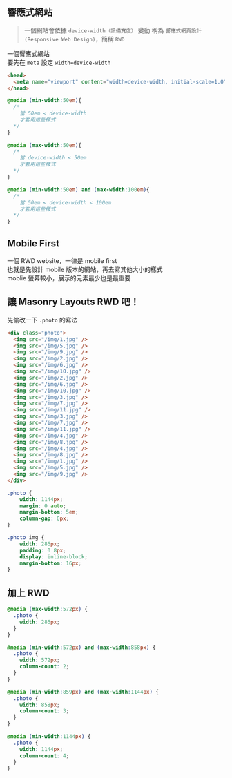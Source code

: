 ## 響應式網站

> 一個網站會依據 `device-width（設備寬度）` 變動
> 稱為 `響應式網頁設計 (Responsive Web Design)`，簡稱 `RWD`

一個響應式網站  
要先在 `meta` 設定 `width=device-width`

```html
<head>
  <meta name="viewport" content="width=device-width, initial-scale=1.0">
</head>
```

```css
@media (min-width:50em){
  /*
    當 50em < device-width
    才套用這些樣式
  */
}

@media (max-width:50em){
  /*
    當 device-width < 50em
    才套用這些樣式
  */
}

@media (min-width:50em) and (max-width:100em){
  /*
    當 50em < device-width < 100em
    才套用這些樣式
  */
}
```

## Mobile First

一個 RWD website，一律是 mobile first  
也就是先設計 mobile 版本的網站，再去寫其他大小的樣式  
moblie 螢幕較小，展示的元素最少也是最重要

## 讓 Masonry Layouts RWD 吧！

先偷改一下 `.photo` 的寫法

```html
<div class="photo">
  <img src="/img/1.jpg" />
  <img src="/img/5.jpg" />
  <img src="/img/9.jpg" />
  <img src="/img/2.jpg" />
  <img src="/img/6.jpg" />
  <img src="/img/10.jpg" />
  <img src="/img/2.jpg" />
  <img src="/img/6.jpg" />
  <img src="/img/10.jpg" />
  <img src="/img/3.jpg" />
  <img src="/img/7.jpg" />
  <img src="/img/11.jpg" />
  <img src="/img/3.jpg" />
  <img src="/img/7.jpg" />
  <img src="/img/11.jpg" />
  <img src="/img/4.jpg" />
  <img src="/img/8.jpg" />
  <img src="/img/4.jpg" />
  <img src="/img/8.jpg" />
  <img src="/img/1.jpg" />
  <img src="/img/5.jpg" />
  <img src="/img/9.jpg" />
</div>
```

```css
.photo {
    width: 1144px;
    margin: 0 auto;
    margin-bottom: 5em;
    column-gap: 0px;
}

.photo img {
    width: 286px; 
    padding: 0 8px;
    display: inline-block;
    margin-bottom: 16px;
}
```

## 加上 RWD

```css
@media (max-width:572px) {
  .photo {
    width: 286px;
  }
}

@media (min-width:572px) and (max-width:858px) {
  .photo {
    width: 572px;
    column-count: 2;
  }
}

@media (min-width:859px) and (max-width:1144px) {
  .photo {
    width: 858px;
    column-count: 3;
  }
}

@media (min-width:1144px) {
  .photo {
    width: 1144px;
    column-count: 4;
  }
}
```